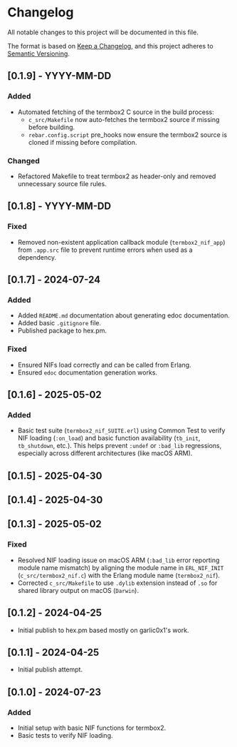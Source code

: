 # Changelog

All notable changes to this project will be documented in this file.

The format is based on [Keep a Changelog](https://keepachangelog.com/en/1.0.0/),
and this project adheres to [Semantic Versioning](https://semver.org/spec/v2.0.0.html).

## [0.1.9] - YYYY-MM-DD

### Added
- Automated fetching of the termbox2 C source in the build process:
  - `c_src/Makefile` now auto-fetches the termbox2 source if missing before building.
  - `rebar.config.script` pre_hooks now ensure the termbox2 source is cloned if missing before compilation.

### Changed
- Refactored Makefile to treat termbox2 as header-only and removed unnecessary source file rules.

## [0.1.8] - YYYY-MM-DD

### Fixed
- Removed non-existent application callback module (`termbox2_nif_app`) from `.app.src` file to prevent runtime errors when used as a dependency.

## [0.1.7] - 2024-07-24

### Added
- Added `README.md` documentation about generating edoc documentation.
- Added basic `.gitignore` file.
- Published package to hex.pm.

### Fixed
- Ensured NIFs load correctly and can be called from Erlang.
- Ensured `edoc` documentation generation works.

## [0.1.6] - 2025-05-02

### Added

- Basic test suite (`termbox2_nif_SUITE.erl`) using Common Test to verify NIF loading (`:on_load`) and basic function availability (`tb_init`, `tb_shutdown`, etc.). This helps prevent `:undef` or `:bad_lib` regressions, especially across different architectures (like macOS ARM).

## [0.1.5] - 2025-04-30

## [0.1.4] - 2025-04-30

## [0.1.3] - 2025-05-02

### Fixed

- Resolved NIF loading issue on macOS ARM (`:bad_lib` error reporting module name mismatch) by aligning the module name in `ERL_NIF_INIT` (`c_src/termbox2_nif.c`) with the Erlang module name (`termbox2_nif`).
- Corrected `c_src/Makefile` to use `.dylib` extension instead of `.so` for shared library output on macOS (`Darwin`).

## [0.1.2] - 2024-04-25

- Initial publish to hex.pm based mostly on garlic0x1's work.

## [0.1.1] - 2024-04-25

- Initial publish attempt.

## [0.1.0] - 2024-07-23

### Added
- Initial setup with basic NIF functions for termbox2.
- Basic tests to verify NIF loading.
